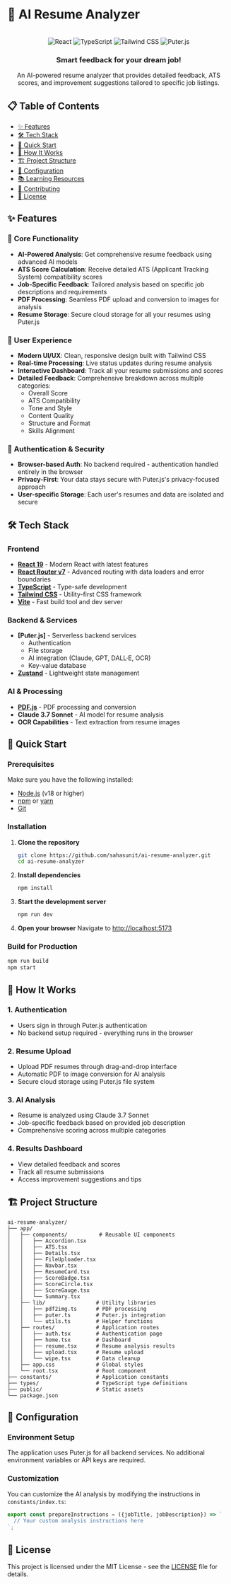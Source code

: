 # 🚀 AI Resume Analyzer

<div align="center">
  <br />

  <div>
    <img alt="React" src="https://img.shields.io/badge/React-4c84f3?style=for-the-badge&logo=react&logoColor=white">
    <img alt="TypeScript" src="https://img.shields.io/badge/-TypeScript-black?style=for-the-badge&logoColor=white&logo=typescript&color=3178C6">
    <img alt="Tailwind CSS" src="https://img.shields.io/badge/-Tailwind-38B2AC?style=for-the-badge&logo=tailwind-css&logoColor=white">
    <img alt="Puter.js" src="https://img.shields.io/badge/Puter.js-181758?style=for-the-badge&logoColor=white">
  </div>

  <h3 align="center">Smart feedback for your dream job!</h3>

  <p align="center">
    An AI-powered resume analyzer that provides detailed feedback, ATS scores, and improvement suggestions tailored to specific job listings.
  </p>
</div>

## 📋 Table of Contents

- [✨ Features](#-features)
- [🛠️ Tech Stack](#️-tech-stack)
- [🚀 Quick Start](#-quick-start)
- [📱 How It Works](#-how-it-works)
- [🏗️ Project Structure](#️-project-structure)
- [🔧 Configuration](#-configuration)
- [📚 Learning Resources](#-learning-resources)
- [🤝 Contributing](#-contributing)
- [📄 License](#-license)

## ✨ Features

### 🎯 **Core Functionality**
- **AI-Powered Analysis**: Get comprehensive resume feedback using advanced AI models
- **ATS Score Calculation**: Receive detailed ATS (Applicant Tracking System) compatibility scores
- **Job-Specific Feedback**: Tailored analysis based on specific job descriptions and requirements
- **PDF Processing**: Seamless PDF upload and conversion to images for analysis
- **Resume Storage**: Secure cloud storage for all your resumes using Puter.js

### 🎨 **User Experience**
- **Modern UI/UX**: Clean, responsive design built with Tailwind CSS
- **Real-time Processing**: Live status updates during resume analysis
- **Interactive Dashboard**: Track all your resume submissions and scores
- **Detailed Feedback**: Comprehensive breakdown across multiple categories:
  - Overall Score
  - ATS Compatibility
  - Tone and Style
  - Content Quality
  - Structure and Format
  - Skills Alignment

### 🔐 **Authentication & Security**
- **Browser-based Auth**: No backend required - authentication handled entirely in the browser
- **Privacy-First**: Your data stays secure with Puter.js's privacy-focused approach
- **User-specific Storage**: Each user's resumes and data are isolated and secure

## 🛠️ Tech Stack

### **Frontend**
- **[React 19](https://react.dev/)** - Modern React with latest features
- **[React Router v7](https://reactrouter.com/)** - Advanced routing with data loaders and error boundaries
- **[TypeScript](https://www.typescriptlang.org/)** - Type-safe development
- **[Tailwind CSS](https://tailwindcss.com/)** - Utility-first CSS framework
- **[Vite](https://vite.dev/)** - Fast build tool and dev server

### **Backend & Services**
- **[Puter.js]** - Serverless backend services
  - Authentication
  - File storage
  - AI integration (Claude, GPT, DALL·E, OCR)
  - Key-value database
- **[Zustand](https://github.com/pmndrs/zustand)** - Lightweight state management

### **AI & Processing**
- **[PDF.js](https://mozilla.github.io/pdf.js/)** - PDF processing and conversion
- **Claude 3.7 Sonnet** - AI model for resume analysis
- **OCR Capabilities** - Text extraction from resume images

## 🚀 Quick Start

### Prerequisites

Make sure you have the following installed:
- [Node.js](https://nodejs.org/) (v18 or higher)
- [npm](https://www.npmjs.com/) or [yarn](https://yarnpkg.com/)
- [Git](https://git-scm.com/)

### Installation

1. **Clone the repository**
   ```bash
   git clone https://github.com/sahasunit/ai-resume-analyzer.git
   cd ai-resume-analyzer
   ```

2. **Install dependencies**
   ```bash
   npm install
   ```

3. **Start the development server**
   ```bash
   npm run dev
   ```

4. **Open your browser**
   Navigate to [http://localhost:5173](http://localhost:5173)

### Build for Production

```bash
npm run build
npm start
```

## 📱 How It Works

### 1. **Authentication**
- Users sign in through Puter.js authentication
- No backend setup required - everything runs in the browser

### 2. **Resume Upload**
- Upload PDF resumes through drag-and-drop interface
- Automatic PDF to image conversion for AI analysis
- Secure cloud storage using Puter.js file system

### 3. **AI Analysis**
- Resume is analyzed using Claude 3.7 Sonnet
- Job-specific feedback based on provided job description
- Comprehensive scoring across multiple categories

### 4. **Results Dashboard**
- View detailed feedback and scores
- Track all resume submissions
- Access improvement suggestions and tips

## 🏗️ Project Structure

```
ai-resume-analyzer/
├── app/
│   ├── components/          # Reusable UI components
│   │   ├── Accordion.tsx
│   │   ├── ATS.tsx
│   │   ├── Details.tsx
│   │   ├── FileUploader.tsx
│   │   ├── Navbar.tsx
│   │   ├── ResumeCard.tsx
│   │   ├── ScoreBadge.tsx
│   │   ├── ScoreCircle.tsx
│   │   ├── ScoreGauge.tsx
│   │   └── Summary.tsx
│   ├── lib/                # Utility libraries
│   │   ├── pdf2img.ts      # PDF processing
│   │   ├── puter.ts        # Puter.js integration
│   │   └── utils.ts        # Helper functions
│   ├── routes/             # Application routes
│   │   ├── auth.tsx        # Authentication page
│   │   ├── home.tsx        # Dashboard
│   │   ├── resume.tsx      # Resume analysis results
│   │   ├── upload.tsx      # Resume upload
│   │   └── wipe.tsx        # Data cleanup
│   ├── app.css             # Global styles
│   └── root.tsx            # Root component
├── constants/              # Application constants
├── types/                  # TypeScript type definitions
├── public/                 # Static assets
└── package.json
```

## 🔧 Configuration

### Environment Setup

The application uses Puter.js for all backend services. No additional environment variables or API keys are required.

### Customization

You can customize the AI analysis by modifying the instructions in `constants/index.ts`:

```typescript
export const prepareInstructions = ({jobTitle, jobDescription}) => `
  // Your custom analysis instructions here
`;
```


## 📄 License

This project is licensed under the MIT License - see the [LICENSE](LICENSE) file for details.
